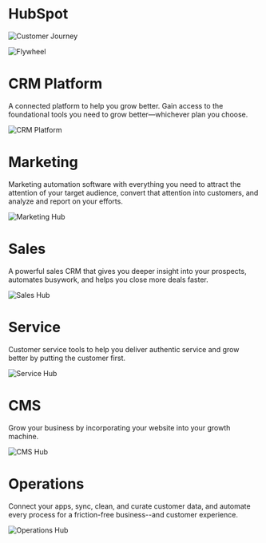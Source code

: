 # HubSpot

![Customer Journey](https://assets.ng-tech.icu/item/20230720224414.png)

![Flywheel](https://assets.ng-tech.icu/item/20230720224337.png)

# CRM Platform

A connected platform to help you grow better. Gain access to the foundational tools you need to grow better—whichever plan you choose.

![CRM Platform](https://www.hubspot.com/hs-fs/hubfs/Why-Choose-HubSpot-CRM%20Platform@2x.png?width=2271&name=Why-Choose-HubSpot-CRM%20Platform@2x.png)

# Marketing

Marketing automation software with everything you need to attract the attention of your target audience, convert that attention into customers, and analyze and report on your efforts.

![Marketing Hub](https://www.hubspot.com/hs-fs/hubfs/Why-Choose-HubSpot-Marketing@2x.png?width=2271&name=Why-Choose-HubSpot-Marketing@2x.png)

# Sales

A powerful sales CRM that gives you deeper insight into your prospects, automates busywork, and helps you close more deals faster.

![Sales Hub](https://www.hubspot.com/hs-fs/hubfs/Why-Choose-HubSpot-Sales@2x.png?width=2273&name=Why-Choose-HubSpot-Sales@2x.png)

# Service

Customer service tools to help you deliver authentic service and grow better by putting the customer first.

![Service Hub](https://www.hubspot.com/hs-fs/hubfs/Why-Choose-HubSpot-Service@2x.png?width=2271&name=Why-Choose-HubSpot-Service@2x.png)

# CMS

Grow your business by incorporating your website into your growth machine.

![CMS Hub](https://www.hubspot.com/hs-fs/hubfs/Why-Choose-HubSpot-CMS@2x.png?width=2271&name=Why-Choose-HubSpot-CMS@2x.png)

# Operations

Connect your apps, sync, clean, and curate customer data, and automate every process for a friction-free business--and customer experience.

![Operations Hub](https://www.hubspot.com/hs-fs/hubfs/Why-Choose-HubSpot-Operations@2x.png?width=2271&name=Why-Choose-HubSpot-Operations@2x.png)
